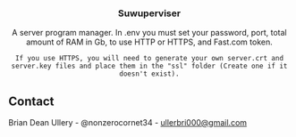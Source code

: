<div align="center">
  <h3 align="center">Suwuperviser</h3>
  <p align="center">
    A server program manager. In .env you must set your password, port, total amount of RAM in Gb, to use HTTP or HTTPS, and Fast.com token.

    If you use HTTPS, you will need to generate your own server.crt and server.key files and place them in the "ssl" folder (Create one if it doesn't exist).

  </p>
</div>

## Contact

Brian Dean Ullery - @nonzerocornet34 - [ullerbri000@gmail.com](mailto:ullerbri000@gmail.com)
